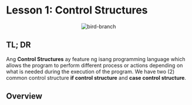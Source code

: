 Lesson 1: Control Structures
============================
<p align="center">
	<img src="https://media.giphy.com/media/E1Bs4Ml7VJtsY/giphy.gif" alt="bird-branch">
</p>

## TL; DR
Ang **Control Structures** ay feature ng isang programming language which allows the program to perform different process or actions depending on what is needed during the execution of the program. We have two (2) common control structure **if control structure** and **case control structure**.

## Overview